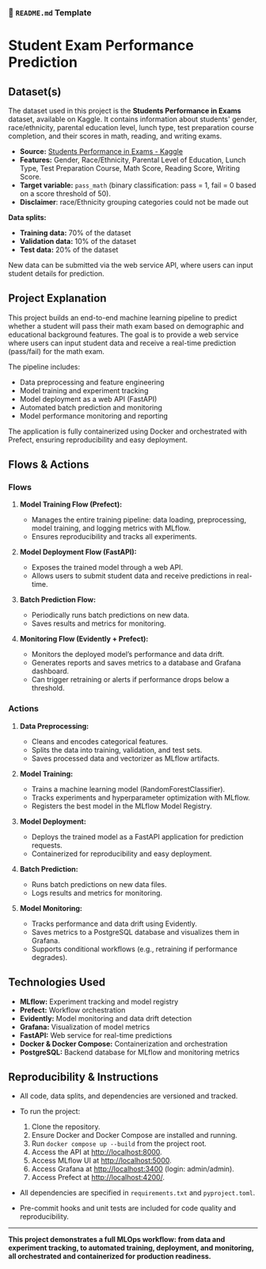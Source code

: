 ### 📝 `README.md` Template

# Student Exam Performance Prediction

## Dataset(s)
The dataset used in this project is the **Students Performance in Exams** dataset, available on Kaggle. It contains information about students' gender, race/ethnicity, parental education level, lunch type, test preparation course completion, and their scores in math, reading, and writing exams.

- **Source:** [Students Performance in Exams - Kaggle](https://www.kaggle.com/datasets/spscientist/students-performance-in-exams)
- **Features:** Gender, Race/Ethnicity, Parental Level of Education, Lunch Type, Test Preparation Course, Math Score, Reading Score, Writing Score.
- **Target variable:** `pass_math` (binary classification: pass = 1, fail = 0 based on a score threshold of 50).
- **Disclaimer**: race/Ethnicity grouping categories could not be made out

**Data splits:**
- **Training data:** 70% of the dataset
- **Validation data:** 10% of the dataset
- **Test data:** 20% of the dataset

New data can be submitted via the web service API, where users can input student details for prediction.

## Project Explanation

This project builds an end-to-end machine learning pipeline to predict whether a student will pass their math exam based on demographic and educational background features. The goal is to provide a web service where users can input student data and receive a real-time prediction (pass/fail) for the math exam.

The pipeline includes:
- Data preprocessing and feature engineering
- Model training and experiment tracking
- Model deployment as a web API (FastAPI)
- Automated batch prediction and monitoring
- Model performance monitoring and reporting

The application is fully containerized using Docker and orchestrated with Prefect, ensuring reproducibility and easy deployment.

## Flows & Actions

### Flows

1. **Model Training Flow (Prefect):**
   - Manages the entire training pipeline: data loading, preprocessing, model training, and logging metrics with MLflow.
   - Ensures reproducibility and tracks all experiments.

2. **Model Deployment Flow (FastAPI):**
   - Exposes the trained model through a web API.
   - Allows users to submit student data and receive predictions in real-time.

3. **Batch Prediction Flow:**
   - Periodically runs batch predictions on new data.
   - Saves results and metrics for monitoring.

4. **Monitoring Flow (Evidently + Prefect):**
   - Monitors the deployed model’s performance and data drift.
   - Generates reports and saves metrics to a database and Grafana dashboard.
   - Can trigger retraining or alerts if performance drops below a threshold.

### Actions

1. **Data Preprocessing:**
   - Cleans and encodes categorical features.
   - Splits the data into training, validation, and test sets.
   - Saves processed data and vectorizer as MLflow artifacts.

2. **Model Training:**
   - Trains a machine learning model (RandomForestClassifier).
   - Tracks experiments and hyperparameter optimization with MLflow.
   - Registers the best model in the MLflow Model Registry.

3. **Model Deployment:**
   - Deploys the trained model as a FastAPI application for prediction requests.
   - Containerized for reproducibility and easy deployment.

4. **Batch Prediction:**
   - Runs batch predictions on new data files.
   - Logs results and metrics for monitoring.

5. **Model Monitoring:**
   - Tracks performance and data drift using Evidently.
   - Saves metrics to a PostgreSQL database and visualizes them in Grafana.
   - Supports conditional workflows (e.g., retraining if performance degrades).

## Technologies Used

- **MLflow:** Experiment tracking and model registry
- **Prefect:** Workflow orchestration
- **Evidently:** Model monitoring and data drift detection
- **Grafana:** Visualization of model metrics
- **FastAPI:** Web service for real-time predictions
- **Docker & Docker Compose:** Containerization and orchestration
- **PostgreSQL:** Backend database for MLflow and monitoring metrics

## Reproducibility & Instructions

- All code, data splits, and dependencies are versioned and tracked.
- To run the project:
  1. Clone the repository.
  2. Ensure Docker and Docker Compose are installed and running.
  3. Run `docker compose up --build` from the project root.
  4. Access the API at [http://localhost:8000](http://localhost:8000).
  5. Access MLflow UI at [http://localhost:5000](http://localhost:5000).
  6. Access Grafana at [http://localhost:3400](http://localhost:3400) (login: admin/admin).
  7. Access Prefect at [http://localhost:4200/](http://localhost:4200/).

- All dependencies are specified in `requirements.txt` and `pyproject.toml`.
- Pre-commit hooks and unit tests are included for code quality and reproducibility.

---

**This project demonstrates a full MLOps workflow: from data and experiment tracking, to automated training, deployment, and monitoring, all orchestrated and containerized for production readiness.**
